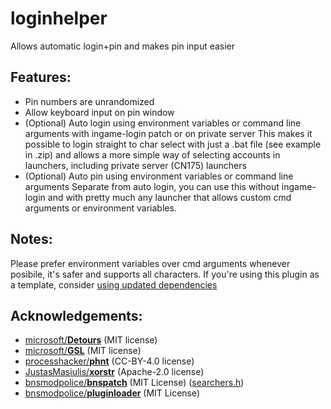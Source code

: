 # loginhelper
Allows automatic login+pin and makes pin input easier

## Features:
- Pin numbers are unrandomized
- Allow keyboard input on pin window
- (Optional) Auto login using environment variables or command line arguments with ingame-login patch or on private server
    This makes it possible to login straight to char select with just a .bat file (see example in .zip) and allows a more simple way of selecting accounts in launchers, including private server (CN175) launchers
- (Optional) Auto pin using environment variables or command line arguments
    Separate from auto login, you can use this without ingame-login and with pretty much any launcher that allows custom cmd arguments or environment variables.
    
## Notes:
Please prefer environment variables over cmd arguments whenever posibile, it's safer and supports all characters.
If you're using this plugin as a template, consider [using updated dependencies][0.0]

[0.0]: https://github.com/bnsmodpolice/bnspatch/tree/master/dependencies

## Acknowledgements:
- [microsoft/**Detours**][1.0] (MIT license)
- [microsoft/**GSL**][1.1] (MIT license)
- [processhacker/**phnt**][1.2] (CC-BY-4.0 license)
- [JustasMasiulis/**xorstr**][1.3] (Apache-2.0 license)
- [bnsmodpolice/**bnspatch**][1.4] (MIT License) ([searchers.h][1.5])
- [bnsmodpolice/**pluginloader**][1.6] (MIT License)

[1.0]: https://github.com/microsoft/Detours
[1.1]: https://github.com/microsoft/GSL
[1.2]: https://github.com/processhacker/phnt
[1.3]: https://github.com/JustasMasiulis/xorstr
[1.4]: https://github.com/bnsmodpolice/bnspatch
[1.5]: https://github.com/bnsmodpolice/bnspatch/blob/5d49740e4395bfb9bf6a484f74f7e3ef9ea37931/src/client/searchers.h
[1.6]: https://github.com/bnsmodpolice/pluginloader